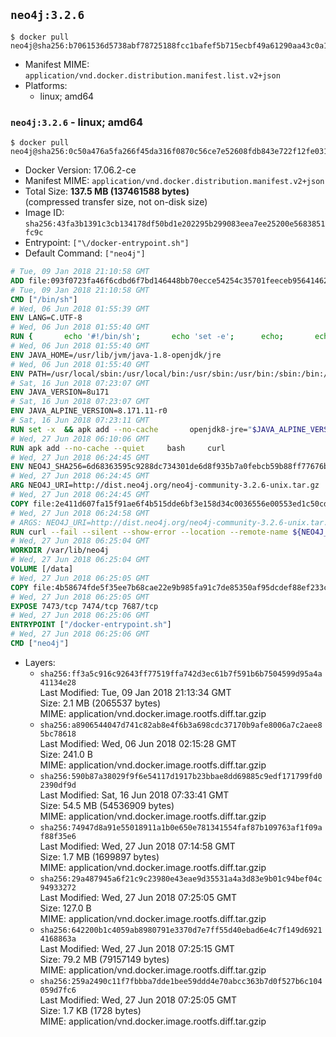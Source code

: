 ## `neo4j:3.2.6`

```console
$ docker pull neo4j@sha256:b7061536d5738abf78725188fcc1bafef5b715ecbf49a61290aa43c0a1e0d2de
```

-	Manifest MIME: `application/vnd.docker.distribution.manifest.list.v2+json`
-	Platforms:
	-	linux; amd64

### `neo4j:3.2.6` - linux; amd64

```console
$ docker pull neo4j@sha256:0c50a476a5fa266f45da316f0870c56ce7e52608fdb843e722f12fe031196abb
```

-	Docker Version: 17.06.2-ce
-	Manifest MIME: `application/vnd.docker.distribution.manifest.v2+json`
-	Total Size: **137.5 MB (137461588 bytes)**  
	(compressed transfer size, not on-disk size)
-	Image ID: `sha256:43fa3b1391c3cb134178df50bd1e202295b299083eea7ee25200e5683851fc9c`
-	Entrypoint: `["\/docker-entrypoint.sh"]`
-	Default Command: `["neo4j"]`

```dockerfile
# Tue, 09 Jan 2018 21:10:58 GMT
ADD file:093f0723fa46f6cdbd6f7bd146448bb70ecce54254c35701feeceb956414622f in / 
# Tue, 09 Jan 2018 21:10:58 GMT
CMD ["/bin/sh"]
# Wed, 06 Jun 2018 01:55:39 GMT
ENV LANG=C.UTF-8
# Wed, 06 Jun 2018 01:55:40 GMT
RUN { 		echo '#!/bin/sh'; 		echo 'set -e'; 		echo; 		echo 'dirname "$(dirname "$(readlink -f "$(which javac || which java)")")"'; 	} > /usr/local/bin/docker-java-home 	&& chmod +x /usr/local/bin/docker-java-home
# Wed, 06 Jun 2018 01:55:40 GMT
ENV JAVA_HOME=/usr/lib/jvm/java-1.8-openjdk/jre
# Wed, 06 Jun 2018 01:55:40 GMT
ENV PATH=/usr/local/sbin:/usr/local/bin:/usr/sbin:/usr/bin:/sbin:/bin:/usr/lib/jvm/java-1.8-openjdk/jre/bin:/usr/lib/jvm/java-1.8-openjdk/bin
# Sat, 16 Jun 2018 07:23:07 GMT
ENV JAVA_VERSION=8u171
# Sat, 16 Jun 2018 07:23:07 GMT
ENV JAVA_ALPINE_VERSION=8.171.11-r0
# Sat, 16 Jun 2018 07:23:11 GMT
RUN set -x 	&& apk add --no-cache 		openjdk8-jre="$JAVA_ALPINE_VERSION" 	&& [ "$JAVA_HOME" = "$(docker-java-home)" ]
# Wed, 27 Jun 2018 06:10:06 GMT
RUN apk add --no-cache --quiet     bash     curl
# Wed, 27 Jun 2018 06:24:45 GMT
ENV NEO4J_SHA256=6d68363595c9288dc734301de6d8f935b7a0febcb59b88ff77676b95cd0a8950 NEO4J_TARBALL=neo4j-community-3.2.6-unix.tar.gz
# Wed, 27 Jun 2018 06:24:45 GMT
ARG NEO4J_URI=http://dist.neo4j.org/neo4j-community-3.2.6-unix.tar.gz
# Wed, 27 Jun 2018 06:24:45 GMT
COPY file:2e411d607fa15f91ae6f4b515dde6bf3e158d34c0036556e00553ed1c50cd63d in /tmp/ 
# Wed, 27 Jun 2018 06:24:58 GMT
# ARGS: NEO4J_URI=http://dist.neo4j.org/neo4j-community-3.2.6-unix.tar.gz
RUN curl --fail --silent --show-error --location --remote-name ${NEO4J_URI}     && echo "${NEO4J_SHA256}  ${NEO4J_TARBALL}" | sha256sum -csw -     && tar --extract --file ${NEO4J_TARBALL} --directory /var/lib     && mv /var/lib/neo4j-* /var/lib/neo4j     && rm ${NEO4J_TARBALL}     && mv /var/lib/neo4j/data /data     && ln -s /data /var/lib/neo4j/data     && apk del curl
# Wed, 27 Jun 2018 06:25:04 GMT
WORKDIR /var/lib/neo4j
# Wed, 27 Jun 2018 06:25:04 GMT
VOLUME [/data]
# Wed, 27 Jun 2018 06:25:05 GMT
COPY file:4b58674fde5f35ee7b68cae22e9b985fa91c7de85350af95dcdef88ef233c3d6 in /docker-entrypoint.sh 
# Wed, 27 Jun 2018 06:25:05 GMT
EXPOSE 7473/tcp 7474/tcp 7687/tcp
# Wed, 27 Jun 2018 06:25:06 GMT
ENTRYPOINT ["/docker-entrypoint.sh"]
# Wed, 27 Jun 2018 06:25:06 GMT
CMD ["neo4j"]
```

-	Layers:
	-	`sha256:ff3a5c916c92643ff77519ffa742d3ec61b7f591b6b7504599d95a4a41134e28`  
		Last Modified: Tue, 09 Jan 2018 21:13:34 GMT  
		Size: 2.1 MB (2065537 bytes)  
		MIME: application/vnd.docker.image.rootfs.diff.tar.gzip
	-	`sha256:a8906544047d741c82ab8e4f6b3a698cdc37170b9afe8006a7c2aee85bc78618`  
		Last Modified: Wed, 06 Jun 2018 02:15:28 GMT  
		Size: 241.0 B  
		MIME: application/vnd.docker.image.rootfs.diff.tar.gzip
	-	`sha256:590b87a38029f9f6e54117d1917b23bbae8dd69885c9edf171799fd02390df9d`  
		Last Modified: Sat, 16 Jun 2018 07:33:41 GMT  
		Size: 54.5 MB (54536909 bytes)  
		MIME: application/vnd.docker.image.rootfs.diff.tar.gzip
	-	`sha256:74947d8a91e55018911a1b0e650e781341554faf87b109763af1f09af88f35e6`  
		Last Modified: Wed, 27 Jun 2018 07:14:58 GMT  
		Size: 1.7 MB (1699897 bytes)  
		MIME: application/vnd.docker.image.rootfs.diff.tar.gzip
	-	`sha256:29a487945a6f21c9c23980e43eae9d35531a4a3d83e9b01c94bef04c94933272`  
		Last Modified: Wed, 27 Jun 2018 07:25:05 GMT  
		Size: 127.0 B  
		MIME: application/vnd.docker.image.rootfs.diff.tar.gzip
	-	`sha256:642200b1c4059ab8980791e3370d7e7ff55d40ebad6e4c7f149d69214168863a`  
		Last Modified: Wed, 27 Jun 2018 07:25:15 GMT  
		Size: 79.2 MB (79157149 bytes)  
		MIME: application/vnd.docker.image.rootfs.diff.tar.gzip
	-	`sha256:259a2490c11f7fbbba7dde1bee59ddd4e70abcc363b7d0f527b6c104059d7fc6`  
		Last Modified: Wed, 27 Jun 2018 07:25:05 GMT  
		Size: 1.7 KB (1728 bytes)  
		MIME: application/vnd.docker.image.rootfs.diff.tar.gzip
